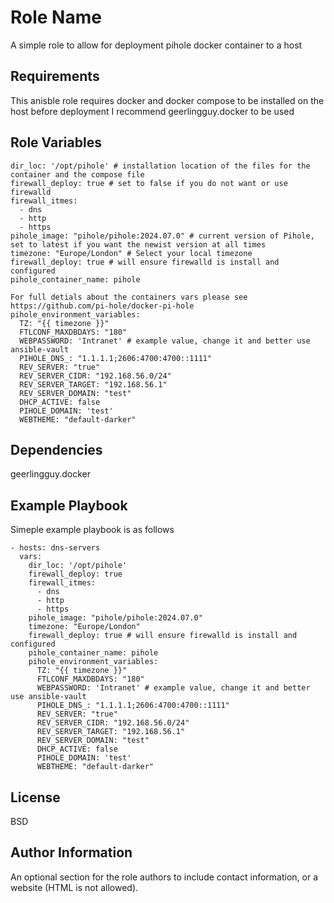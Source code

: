 Role Name
=========

A simple role to allow for deployment pihole docker container to a host

Requirements
------------

This anisble role requires docker and docker compose to be installed on the host before deployment I recommend geerlingguy.docker to be used 

Role Variables
--------------

    dir_loc: '/opt/pihole' # installation location of the files for the container and the compose file
    firewall_deploy: true # set to false if you do not want or use firewalld
    firewall_itmes:
      - dns
      - http
      - https
    pihole_image: "pihole/pihole:2024.07.0" # current version of Pihole, set to latest if you want the newist version at all times
    timezone: "Europe/London" # Select your local timezone
    firewall_deploy: true # will ensure firewalld is install and configured
    pihole_container_name: pihole

    For full detials about the containers vars please see https://github.com/pi-hole/docker-pi-hole
    pihole_environment_variables:
      TZ: "{{ timezone }}"
      FTLCONF_MAXDBDAYS: "180"
      WEBPASSWORD: 'Intranet' # example value, change it and better use ansible-vault
      PIHOLE_DNS_: "1.1.1.1;2606:4700:4700::1111"
      REV_SERVER: "true"
      REV_SERVER_CIDR: "192.168.56.0/24"
      REV_SERVER_TARGET: "192.168.56.1"
      REV_SERVER_DOMAIN: "test"
      DHCP_ACTIVE: false
      PIHOLE_DOMAIN: 'test'
      WEBTHEME: "default-darker"

Dependencies
------------

geerlingguy.docker

Example Playbook
----------------

Simeple example playbook is as follows

    - hosts: dns-servers
      vars:
        dir_loc: '/opt/pihole'
        firewall_deploy: true
        firewall_itmes:
          - dns
          - http
          - https
        pihole_image: "pihole/pihole:2024.07.0"
        timezone: "Europe/London"
        firewall_deploy: true # will ensure firewalld is install and configured
        pihole_container_name: pihole
        pihole_environment_variables:
          TZ: "{{ timezone }}"
          FTLCONF_MAXDBDAYS: "180"
          WEBPASSWORD: 'Intranet' # example value, change it and better use ansible-vault
          PIHOLE_DNS_: "1.1.1.1;2606:4700:4700::1111"
          REV_SERVER: "true"
          REV_SERVER_CIDR: "192.168.56.0/24"
          REV_SERVER_TARGET: "192.168.56.1"
          REV_SERVER_DOMAIN: "test"
          DHCP_ACTIVE: false
          PIHOLE_DOMAIN: 'test'
          WEBTHEME: "default-darker"

License
-------

BSD

Author Information
------------------

An optional section for the role authors to include contact information, or a website (HTML is not allowed).
